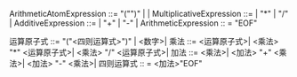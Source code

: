 ArithmeticAtomExpression ::= "("<ArithmeticExpression>")" |
                             <Number>|
MultiplicativeExpression ::= <ArithmeticAtomExpression>|
                             <MultiplicativeExpression> "*" <ArithmeticAtomExpression>|
                             <MultiplicativeExpression> "/" <ArithmeticAtomExpression>|
AdditiveExpression ::= <MultiplicativeExpression>|
                       <AdditiveExpression> "+" <MultiplicativeExpression>|
                       <AdditiveExpression> "-" <MultiplicativeExpression>|
ArithmeticExpression :: = <AdditiveExpression>"EOF"

运算原子式 ::= "("<四则运算式>")" |
              <数字>|
乘法 ::= <运算原子式>|
        <乘法> "*" <运算原子式>|
        <乘法> "/" <运算原子式>|
加法 ::= <乘法>|
        <加法> "+" <乘法>|
        <加法> "-" <乘法>|
四则运算式 :: = <加法>"EOF"
